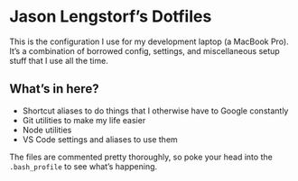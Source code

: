 # Jason Lengstorf’s Dotfiles

This is the configuration I use for my development laptop (a MacBook Pro). It’s a combination of borrowed config, settings, and miscellaneous setup stuff that I use all the time.

## What’s in here?

* Shortcut aliases to do things that I otherwise have to Google constantly
* Git utilities to make my life easier
* Node utilities
* VS Code settings and aliases to use them

The files are commented pretty thoroughly, so poke your head into the `.bash_profile` to see what’s happening.
